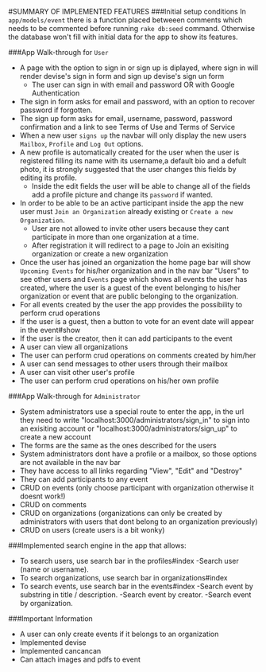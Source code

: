 #SUMMARY OF IMPLEMENTED FEATURES
###Initial setup conditions
In `app/models/event` there is a function placed betweeen comments which needs to be commented before running `rake db:seed` command. Otherwise the database won't fill with initial data for the app to show its features.

###App Walk-through for `User`
- A page with the option to sign in or sign up is diplayed, where sign in will render devise's sign in form and sign up devise's sign un form
	- The user can sign in with email and password OR with Google Authentication
- The sign in form asks for email and password, with an option to recover password if forgotten. 
- The sign up form asks for email, username, password, password confirmation and a link to see Terms of Use and Terms of Service
- When a new user `signs up` the navbar will only display the new users `Mailbox`, `Profile` and `Log Out` options.
- A new profile is automatically created for the user when the user is registered filling its name with its username,a default bio and a defult photo, it is strongly suggested that the user changes this fields by editing its profile.
    * Inside the edit fields the user will be able to change all of the fields add a profile picture and change its `password` if wanted.
- In order to be able to be an active participant inside the app the new user must `Join an Organization` already existing or `Create a new Organization`. 
    * User are not allowed to invite other users because they cant participate in more than one organization at a time.
    * After registration it will redirect to a page to Join an exisiting organization or create a new organization
- Once the user has joined an organization the home page bar will show `Upcoming Events` for his/her organization and in the nav bar "Users" to see other users and `Events` page which shows all events the user has created, where the user is a guest of the event belonging to his/her organization or event that are public belonging to the organization.
- For all events created by the user the app provides the possibility to perform crud operations
- If the user is a guest, then a button to vote for an event date will appear in the event#show
- If the user is the creator, then it can add participants to the event
- A user can view all organizations
- The user can perform crud operations on comments created by him/her
- A user can send messages to other users through their mailbox
- A user can visit other user's profile
- The user can perform crud operations on his/her own profile


###App Walk-through for `Administrator`
- System administrators use a special route to enter the app, in the url they need to write "localhost:3000/administrators/sign_in" to sign into an exisiting account or "localhost:3000/administrators/sign_up" to create a new account
- The forms are the same as the ones described for the users
- System administrators dont have a profile or a mailbox, so those options are not available in the nav bar
- They have access to all links regarding "View", "Edit" and "Destroy"
- They can add participants to any event
- CRUD on events (only choose participant with organization otherwise it doesnt work!)
- CRUD on comments
- CRUD on organizations (organizations can only be created by administrators with users that dont belong to an organization previously)
- CRUD on users (create users is a bit wonky)



###Implemented search engine in the app that allows:
   * To search users, use search bar in the profiles#index
  	-Search user (name or username).
   * To search organizations, use search bar in organizations#index
   * To search events, use search bar in the events#index
  	-Search event by substring in title / description.
  	-Search event by creator.
  	-Search event by organization.

###Important Information
- A user can only create events if it belongs to an organization
- Implemented devise
- Implemented cancancan
- Can attach images and pdfs to event 



